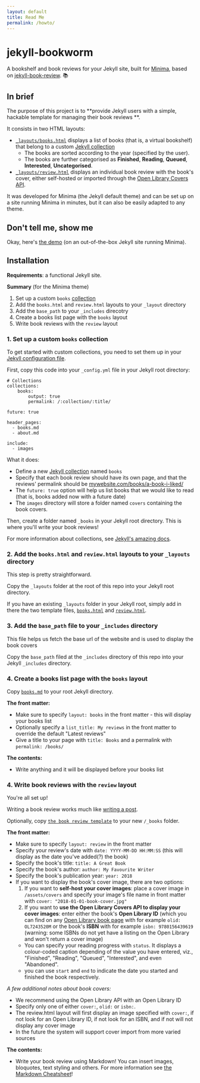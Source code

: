 ```yaml
---
layout: default
title: Read Me
permalink: /howto/
---
```


# jekyll-bookworm

A bookshelf and book reviews for your Jekyll site, built for [Minima](https://github.com/jekyll/minima), based on [jekyll-book-review](https://github.com/robinmetral/jekyll-book-review). 📚

## In brief

The purpose of this project is to **provide Jekyll users with a simple, hackable template for managing their book reviews **.

It consists in two HTML layouts:

 - [`_layouts/books.html`](https://github.com/subhodeeps/jekyll-bookworm/blob/master/_layouts/books.html) displays a list of books (that is, a virtual bookshelf) that belong to a custom [Jekyll collection](https://jekyllrb.com/docs/collections/)
   - The books are sorted according to the year (specified by the user).
   - The books are further categorised as **Finished**, **Reading**, **Queued**, **Interested**, **Uncategorised**.
 - [`_layouts/review.html`](https://github.com/subhodeeps/jekyll-bookworm/blob/master/_layouts/review.html) displays an individual book review with the book's cover, either self-hosted or imported through the [Open Library Covers API](https://openlibrary.org/dev/docs/api/covers).

It was developed for Minima (the Jekyll default theme) and can be set up on a site running Minima in minutes, but it can also be easily adapted to any theme.


## Don't tell me, show me

Okay, here's [the demo](https://subhodeeps.github.io/jekyll-bookworm/) (on an out-of-the-box Jekyll site running Minima).


## Installation

**Requirements**: a functional Jekyll site.

**Summary** (for the Minima theme)

 1. Set up a custom `books` [collection](https://jekyllrb.com/docs/collections/)
 2. Add the `books.html` and `review.html` layouts to your `_layout` directory
 3. Add the `base_path` to your `_includes` direcotry
 4. Create a books list page with the `books` layout
 5. Write book reviews with the `review` layout

### 1. Set up a custom `books` collection

To get started with custom collections, you need to set them up in your [Jekyll configuration file](https://jekyllrb.com/docs/configuration/).

First, copy this code into your `_config.yml` file in your Jekyll root directory:

```
# Collections
collections:
    books:
        output: true
        permalink: /:collection/:title/

future: true

header_pages:
  - books.md
  - about.md

include:
  - images
```

What it does:
 - Define a new [Jekyll collection](https://jekyllrb.com/docs/collections/) named `books`
 - Specify that each book review should have its own page, and that the reviews' permalink should be [mywebsite.com/books/a-book-i-liked/](https://subhodeeps.github.io/jekyll-bookworm/books/kafka-0n-the-shore/)
 - The `future: true` option will help us list books that we would like to read (that is, books added now with a future date)
 - The `images` directory will store a folder named `covers` containing the book covers.

Then, create a folder named `_books` in your Jekyll root directory. This is where you'll write your book reviews!

For more information about collections, see [Jekyll's amazing docs](https://jekyllrb.com/docs/collections/).

### 2. Add the `books.html` and `review.html` layouts to your `_layouts` directory

This step is pretty straightforward.

Copy the `_layouts` folder at the root of this repo into your Jekyll root directory.

If you have an existing `_layouts` folder in your Jekyll root, simply add in there the two template files, [`books.html`](https://github.com/subhodeeps/jekyll-bookworm/blob/master/_layouts/books.html) and [`review.html`](https://github.com/subhodeeps/jekyll-bookworm/blob/master/_layouts/review.html).

### 3. Add the `base_path` file to your `_includes` directory

This file helps us fetch the base url of the website and is used to display the book covers

Copy the `base_path` filed at the `_includes` directory of this repo into your Jekyll `_includes` directory.


### 4. Create a books list page with the `books` layout

Copy [`books.md`](https://github.com/subhodeeps/jekyll-bookworm/blob/master/books.md) to your root Jekyll directory.

**The front matter:**
 - Make sure to specify `layout: books` in the front matter - this will display your books list
 - Optionally specify a `list_title: My reviews` in the front matter to override the default "Latest reviews"
 - Give a title to your page with `title: Books` and a permalink with `permalink: /books/`

**The contents:**
 - Write anything and it will be displayed before your books list

### 4. Write book reviews with the `review` layout

You're all set up!

Writing a book review works much like [writing a post](https://jekyllrb.com/docs/posts/).

Optionally, copy [`the book review template`](https://github.com/subhodeeps/jekyll-bookworm/blob/master/_books/2018-01-01-book.title.md) to your new `/_books` folder.

**The front matter:**
 - Make sure to specify `layout: review` in the front matter
 - Specify your review's date with `date: YYYY-MM-DD HH:MM:SS` (this will display as the date you've added(?) the book)
 - Specify the book's title: `title: A Great Book`
 - Specify the book's author: `author: My Favourite Writer`
 - Specify the book's publication year: `year: 2018`
 - If you want to display the book's cover image, there are two options:
   1. If you want to **self-host your cover images**: place a cover image in `/assets/covers` and specify your image's file name in front matter with `cover: "2018-01-01-book-cover.jpg"`
   2. If you want to **use the Open Library Covers API to display your cover images**: enter either the book's **Open Library ID** (which you can find on any [Open Library book page](https://openlibrary.org/books/OL7243520M/Strange_case_of_Dr._Jekyll_and_Mr._Hyde.) with for example `olid: OL7243520M` or the book's **ISBN** with for example `isbn: 9780156439619` (warning: some ISBNs do not yet have a listing on the Open Library and won't return a cover image)
   - You can specify your reading progress with `status`. It displays a colour-coded caption depending of the value you have entered, viz., "Finished", "Reading", "Queued", "Interested", and even "Abandoned".
   - you can use `start` and `end` to indicate the date you started and finished the book respectively.

*A few additional notes about book covers:*
 - We recommend using the Open Library API with an Open Library ID
 - Specify only one of either `cover:`, `olid:` or `isbn:`.
 - The review.html layout will first display an image specified with `cover:`, if not look for an Open Library ID, if not look for an ISBN, and if not will not display any cover image
 - In the future the system will support cover import from more varied sources

**The contents:**
 - Write your book review using Markdown! You can insert images, bloquotes, text styling and others. For more information see [the Markdown Cheatsheet](https://github.com/adam-p/markdown-here/wiki/Markdown-Cheatsheet)!
